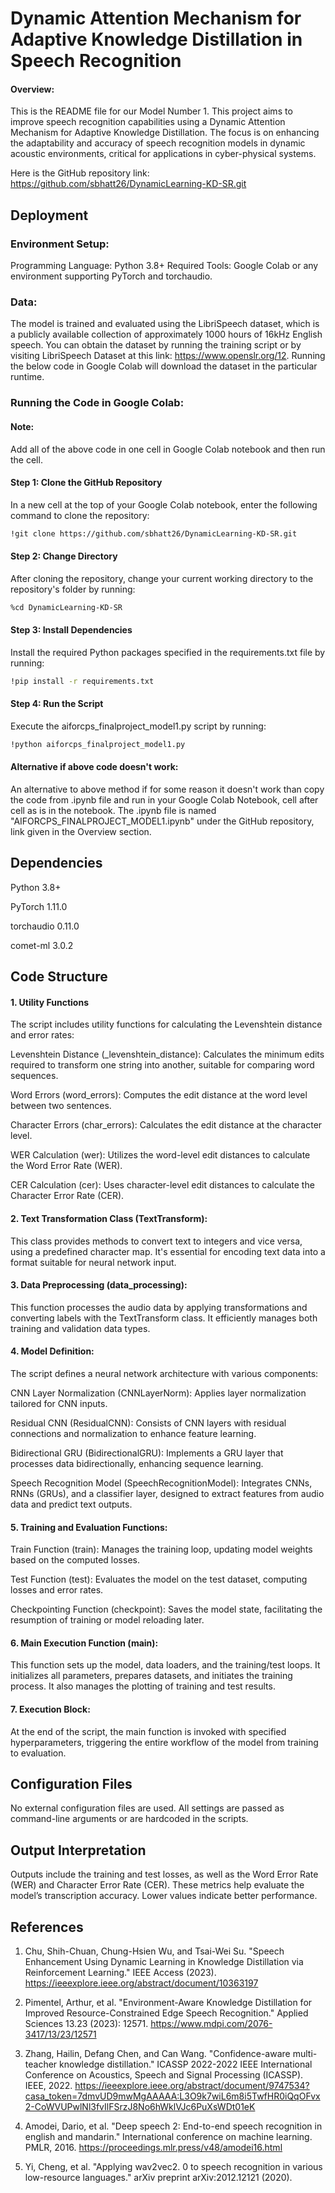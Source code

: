 
# Dynamic Attention Mechanism for Adaptive Knowledge Distillation in Speech Recognition 

#### Overview:

This is the README file for our Model Number 1. This project aims to improve speech recognition capabilities using a Dynamic Attention Mechanism for Adaptive Knowledge Distillation. The focus is on enhancing the adaptability and accuracy of speech recognition models in dynamic acoustic environments, critical for applications in cyber-physical systems.

Here is the GitHub repository link: https://github.com/sbhatt26/DynamicLearning-KD-SR.git




## Deployment

### Environment Setup:

Programming Language: Python 3.8+
Required Tools: Google Colab or any environment supporting PyTorch and torchaudio.


### Data:

The model is trained and evaluated using the LibriSpeech dataset, which is a publicly available collection of approximately 1000 hours of 16kHz English speech. You can obtain the dataset by running the training script or by visiting LibriSpeech Dataset at this link: https://www.openslr.org/12. Running the below code in Google Colab will download the dataset in the particular runtime.



### Running the Code in Google Colab:

#### Note:
Add all of the above code in one cell in Google Colab notebook and then run the cell.

#### Step 1: Clone the GitHub Repository

In a new cell at the top of your Google Colab notebook, enter the following command to clone the repository:

```bash
!git clone https://github.com/sbhatt26/DynamicLearning-KD-SR.git
```

#### Step 2: Change Directory
After cloning the repository, change your current working directory to the repository's folder by running:

```bash
%cd DynamicLearning-KD-SR
```
#### Step 3: Install Dependencies
Install the required Python packages specified in the requirements.txt file by running:
```bash
!pip install -r requirements.txt
```

#### Step 4: Run the Script
Execute the aiforcps_finalproject_model1.py script by running:

```bash
!python aiforcps_finalproject_model1.py
```

#### Alternative if above code doesn't work:

An alternative to above method if for some reason it doesn't work than copy the code from .ipynb file and run in your Google Colab Notebook, cell after cell as is in the notebook. The .ipynb file is named "AIFORCPS_FINALPROJECT_MODEL1.ipynb" under the GitHub repository, link given in the Overview section.
## Dependencies

Python 3.8+

PyTorch 1.11.0

torchaudio 0.11.0

comet-ml 3.0.2

## Code Structure
#### 1. Utility Functions

The script includes utility functions for calculating the Levenshtein distance and error rates:

Levenshtein Distance (_levenshtein_distance): Calculates the minimum edits required to transform one string into another, suitable for comparing word sequences.

Word Errors (word_errors): Computes the edit distance at the word level between two sentences.

Character Errors (char_errors): Calculates the edit distance at the character level.

WER Calculation (wer): Utilizes the word-level edit distances to calculate the Word Error Rate (WER).

CER Calculation (cer): Uses character-level edit distances to calculate the Character Error Rate (CER).

#### 2. Text Transformation Class (TextTransform):

This class provides methods to convert text to integers and vice versa, using a predefined character map. It's essential for encoding text data into a format suitable for neural network input.

#### 3. Data Preprocessing (data_processing):

This function processes the audio data by applying transformations and converting labels with the TextTransform class. It efficiently manages both training and validation data types.

#### 4. Model Definition:

The script defines a neural network architecture with various components:

CNN Layer Normalization (CNNLayerNorm): Applies layer normalization tailored for CNN inputs.

Residual CNN (ResidualCNN): Consists of CNN layers with residual connections and normalization to enhance feature learning.

Bidirectional GRU (BidirectionalGRU): Implements a GRU layer that processes data bidirectionally, enhancing sequence learning.

Speech Recognition Model (SpeechRecognitionModel): Integrates CNNs, RNNs (GRUs), and a classifier layer, designed to extract features from audio data and predict text outputs.

#### 5. Training and Evaluation Functions:

Train Function (train): Manages the training loop, updating model weights based on the computed losses.

Test Function (test): Evaluates the model on the test dataset, computing losses and error rates.

Checkpointing Function (checkpoint): Saves the model state, facilitating the resumption of training or model reloading later.

#### 6. Main Execution Function (main):

This function sets up the model, data loaders, and the training/test loops. It initializes all parameters, prepares datasets, and initiates the training process. It also manages the plotting of training and test results.

#### 7. Execution Block:

At the end of the script, the main function is invoked with specified hyperparameters, triggering the entire workflow of the model from training to evaluation.
## Configuration Files

No external configuration files are used. All settings are passed as command-line arguments or are hardcoded in the scripts.
## Output Interpretation

Outputs include the training and test losses, as well as the Word Error Rate (WER) and Character Error Rate (CER). These metrics help evaluate the model’s transcription accuracy. Lower values indicate better performance.
## References

1. Chu, Shih-Chuan, Chung-Hsien Wu, and Tsai-Wei Su. "Speech Enhancement Using Dynamic Learning in Knowledge Distillation via Reinforcement Learning." IEEE Access (2023). https://ieeexplore.ieee.org/abstract/document/10363197

2. Pimentel, Arthur, et al. "Environment-Aware Knowledge Distillation for Improved Resource-Constrained Edge Speech Recognition." Applied Sciences 13.23 (2023): 12571. https://www.mdpi.com/2076-3417/13/23/12571

3. Zhang, Hailin, Defang Chen, and Can Wang. "Confidence-aware multi-teacher knowledge distillation." ICASSP 2022-2022 IEEE International Conference on Acoustics, Speech and Signal Processing (ICASSP). IEEE, 2022. https://ieeexplore.ieee.org/abstract/document/9747534?casa_token=7dmvUD9mwMgAAAAA:L3O9k7wiL6m8i5TwfHR0iQqOFvx2-CoWVUPwlNl3fvIlFSrzJ8No6hWklVJc6PuXsWDt01eK

4. Amodei, Dario, et al. "Deep speech 2: End-to-end speech recognition in english and mandarin." International conference on machine learning. PMLR, 2016. https://proceedings.mlr.press/v48/amodei16.html

5. Yi, Cheng, et al. "Applying wav2vec2. 0 to speech recognition in various low-resource languages." arXiv preprint arXiv:2012.12121 (2020).

